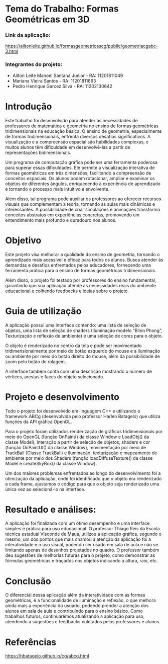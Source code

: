 # Tema do Trabalho: **Formas Geométricas em 3D**


### Link da aplicação:
https://ailtonleite.github.io/formasgeometricascg/public/geometriacgabc-3.html

### Integrantes do projeto:
- Ailton Leite Manoel Santana Junior - RA: 11201811049
- Mariana Vieira Santos - RA: 11201811863
- Pedro Henrique Garcez Silva - RA: 11202130642

# Introdução
Este trabalho foi desenvolvido para atender às necessidades de professores de matemática e geometria no ensino de formas geométricas tridimensionais na educação básica. O ensino de geometria, especialmente de formas tridimensionais, enfrenta diversos desafios significativos. A visualização e a compreensão espacial são habilidades complexas, e muitos alunos têm dificuldade em desenvolvê-las a partir de representações bidimensionais.

Um programa de computação gráfica pode ser uma ferramenta poderosa para superar essas dificuldades. Ele permite a visualização interativa de formas geométricas em três dimensões, facilitando a compreensão de conceitos espaciais. Os alunos podem rotacionar, ampliar e examinar os objetos de diferentes ângulos, enriquecendo a experiência de aprendizado e tornando o processo mais intuitivo e envolvente.

Além disso, tal programa pode auxiliar os professores ao oferecer recursos visuais que complementam a teoria, tornando as aulas mais dinâmicas e interessantes. A possibilidade de criar simulações e animações transforma conceitos abstratos em experiências concretas, promovendo um entendimento mais profundo e duradouro nos alunos.


# Objetivo
Este projeto visa melhorar a qualidade do ensino de geometria, tornando o aprendizado mais acessível e eficaz para todos os alunos. Busca atender às demandas e desafios enfrentados pelos educadores, fornecendo uma ferramenta prática para o ensino de formas geométricas tridimensionais.

Além disso, o projeto foi testado por professores do ensino fundamental, garantindo que sua aplicação atende às necessidades reais do ambiente educacional e colhendo feedbacks e ideias sobre o projeto.

# Guia de utilização
A aplicação possui uma interface contendo: uma lista de seleção de objetos, uma lista de seleção de shaders (Iluminação modelo “Blinn Phong”, Texturização e reflexão de ambiente) e uma seleção de cores para o objeto.

O objeto é renderizado no centro da tela e pode ser movimentado tridimensionalmente por meio do botão esquerdo do mouse e a iluminação ou ambiente por meio do botão direito do mouse, além da possibilidade de zoom pelo botão de rolagem.

A interface também conta com uma descrição mostrando o número de vértices, arestas e faces do objeto selecionado.

# Projeto e desenvolvimento
Todo o projeto foi desenvolvido em linguagem C++ e utilizando o framework ABCg (desenvolvida pelo professor Harlen Batagelo) que utiliza funções da API gráfica OpenGL.

Para o projeto foram utilizados renderização de gráficos tridimensionais por meio do OpenGL (função OnPaint() da classe Window e LoadObj() da classe Model), Interação a partir de seleção de objetos, shaders e cor (função OnPaintUI() da classe Window), movimentação por meio de TrackBall (Classe TrackBall) e iluminação, texturização e mapeamento de ambiente por meio dos Shaders (função loadDiffuseTexture() da classe Model e createSkyBox() da classe Window).

Um dos maiores problemas enfrentados ao longo do desenvolvimento foi a otimização da aplicação, onde foi identificado que o objeto era renderizado a cada frame, ajustamos o código para que o objeto seja renderizado uma única vez ao selecioná-lo na interface.

# Resultado e análises:
A aplicação foi finalizada com um ótimo desempenho e uma interface simples e prática para uso educacional. O professor Thiago Reis da Escola técnica estadual Visconde de Mauá, utilizou a aplicação gráfica, segundo o mesmo, um dos pontos que mais chamou a atenção da aplicação foi a interatividade e o uso visual, podendo ser usado em sala de aula e não se limitando apenas de desenhos projetados no quadro. O professor também deu sugestões de melhorias futuras para o projeto, como demonstrar as fórmulas geométricas e traçados nos objetos indicando a altura, raio, etc.

# Conclusão
O diferencial dessa aplicação além da interatividade com as formas geométricas, é a funcionalidade de iluminação e reflexão, o que melhora ainda mais a experiência do usuário, podendo prender a atenção dos alunos em sala de aula e contribuindo para o ensino básico. Como trabalhos futuros, continuaremos atualizando a aplicação para uso, atendendo a sugestões e feedbacks coletados pelos professores e alunos.

# Referências
https://hbatagelo.github.io/cg/abcg.html